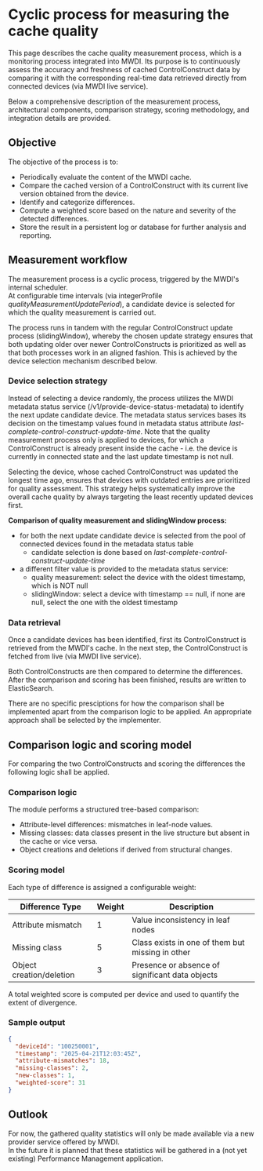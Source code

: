 # Cyclic process for measuring the cache quality

This page describes the cache quality measurement process, which is a monitoring process integrated into MWDI. 
Its purpose is to continuously assess the accuracy and freshness of cached ControlConstruct data by comparing it with the corresponding real-time data retrieved directly from connected devices (via MWDI live service).

Below a comprehensive description of the measurement process, architectural components, comparison strategy, scoring methodology, and integration details are provided.

## Objective

The objective of the process is to:
- Periodically evaluate the content of the MWDI cache.
- Compare the cached version of a ControlConstruct with its current live version obtained from the device.
- Identify and categorize differences.
- Compute a weighted score based on the nature and severity of the detected differences.
- Store the result in a persistent log or database for further analysis and reporting.

## Measurement workflow

The measurement process is a cyclic process, triggered by the MWDI's internal scheduler.  
At configurable time intervals (via integerProfile *qualityMeasurementUpdatePeriod*), a candidate device is selected for which the quality measurement is carried out.

The process runs in tandem with the regular ControlConstruct update process (slidingWindow), whereby the chosen update strategy ensures that both updating older over newer ControlConstructs is prioritized as well as that both processes work in an aligned fashion. This is achieved by the device selection mechanism described below. 

### Device selection strategy

Instead of selecting a device randomly, the process utilizes the MWDI metadata status service (/v1/provide-device-status-metadata) to identify the next update candidate device. The metadata status services bases its decision on the timestamp values found in metadata status attribute *last-complete-control-construct-update-time*. Note that the quality measurement process only is applied to devices, for which a ControlConstruct is already present inside the cache - i.e. the device is currently in connected state and the last update timestamp is not null.  

Selecting the device, whose cached ControlConstruct was updated the longest time ago, ensures that devices with outdated entries are prioritized for quality assessment. This strategy helps systematically improve the overall cache quality by always targeting the least recently updated devices first.

**Comparison of quality measurement and slidingWindow process:**  
- for both the next update candidate device is selected from the pool of connected devices found in the metadata status table
  - candidate selection is done based on *last-complete-control-construct-update-time*
- a different filter value is provided to the metadata status service:
  - quality measurement: select the device with the oldest timestamp, which is NOT null
  - slidingWindow: select a device with timestamp == null, if none are null, select the one with the oldest timestamp

### Data retrieval
Once a candidate devices has been identified, first its ControlConstruct is retrieved from the MWDI's cache. In the next step, the ControlConstruct is fetched from live (via MWDI live service).

Both ControlConstructs are then compared to determine the differences. After the comparison and scoring has been finished, results are written to ElasticSearch.  

There are no specific presciptions for how the comparison shall be implemented apart from the comparison logic to be applied. An appropriate approach shall be selected by the implementer.  

## Comparison logic and scoring model

For comparing the two ControlConstructs and scoring the differences the following logic shall be applied.  

### Comparison logic
The module performs a structured tree-based comparison:
- Attribute-level differences: mismatches in leaf-node values.
- Missing classes: data classes present in the live structure but absent in the cache or vice versa.
- Object creations and deletions if derived from structural changes.

### Scoring model
Each type of difference is assigned a configurable weight:

| Difference Type         | Weight | Description                                      |
|-------------------------|--------|--------------------------------------------------|
| Attribute mismatch      | 1      | Value inconsistency in leaf nodes                |
| Missing class           | 5      | Class exists in one of them  but missing in other|     
| Object creation/deletion| 3      | Presence or absence of significant data objects  |

A total weighted score is computed per device and used to quantify the extent of divergence.  

### Sample output
```json
{
  "deviceId": "100250001",
  "timestamp": "2025-04-21T12:03:45Z",
  "attribute-mismatches": 18,
  "missing-classes": 2,
  "new-classes": 1,
  "weighted-score": 31
}
```

## Outlook
For now, the gathered quality statistics will only be made available via a new provider service offered by MWDI.  
In the future it is planned that these statistics will be gathered in a (not yet existing) Performance Management application.  